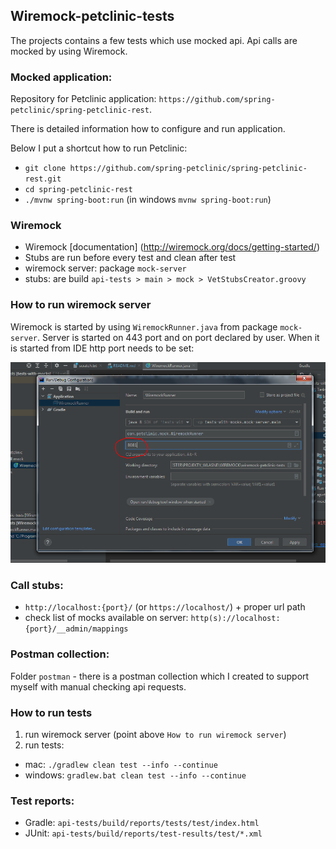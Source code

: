 ## Wiremock-petclinic-tests

The projects contains a few tests which use mocked api. 
Api calls  are mocked by using Wiremock.


### Mocked application:
Repository for Petclinic application:
`https://github.com/spring-petclinic/spring-petclinic-rest`.

There is detailed information how to configure and run application.

Below I put a shortcut how to run Petclinic:
- `git clone https://github.com/spring-petclinic/spring-petclinic-rest.git`
- `cd spring-petclinic-rest`
- `./mvnw spring-boot:run` (in windows `mvnw spring-boot:run`)

### Wiremock
- Wiremock [documentation] (http://wiremock.org/docs/getting-started/)
- Stubs are run before every test and clean after test
- wiremock server: package `mock-server`
- stubs: are build `api-tests > main > mock > VetStubsCreator.groovy`

### How to run wiremock server
Wiremock is started by using `WiremockRunner.java` from package `mock-server`.
Server is started on 443 port and on port declared by user. When it is started from IDE http port needs to be set:

![Alt text](files/wiremock_start.PNG?raw=true "IDE configuration")

### Call stubs:
- `http://localhost:{port}/` (or `https://localhost/`) + proper url path
- check list of mocks available on server: `http(s)://localhost:{port}/__admin/mappings`

### Postman collection:
Folder `postman` - there is a postman collection which I created to support myself with manual checking api requests.

### How to run tests
1. run wiremock server (point above `How to run wiremock server`)
1. run tests:
- mac: `./gradlew clean test --info --continue`
- windows: `gradlew.bat clean test --info --continue`

### Test reports:
- Gradle: `api-tests/build/reports/tests/test/index.html`
- JUnit: `api-tests/build/reports/test-results/test/*.xml`